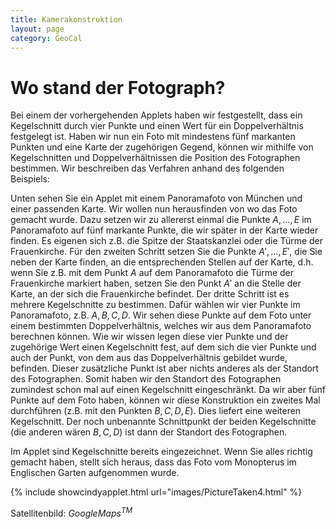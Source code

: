 ```yaml
---
title: Kamerakonstruktion
layout: page
category: GeoCal
---
```


# Wo stand der Fotograph?
Bei einem der vorhergehenden Applets haben wir festgestellt, dass ein Kegelschnitt durch vier Punkte und einen Wert für ein Doppelverhältnis festgelegt ist. Haben wir nun ein Foto mit mindestens fünf markanten Punkten und eine Karte der zugehörigen Gegend, können wir mithilfe von Kegelschnitten und Doppelverhältnissen die Position des Fotographen bestimmen. Wir beschreiben das Verfahren anhand des folgenden Beispiels:

Unten sehen Sie ein Applet mit einem Panoramafoto von München und einer passenden Karte. Wir wollen nun herausfinden von wo das Foto gemacht wurde. Dazu setzen wir zu allererst einmal die Punkte $A,\ldots,E$ im Panoramafoto auf fünf markante Punkte, die wir später in der Karte wieder finden. Es eigenen sich z.B. die Spitze der Staatskanzlei oder die Türme der Frauenkirche. Für den zweiten Schritt setzen Sie die Punkte $A',\ldots, E'$, die Sie neben der Karte finden, an die entsprechenden Stellen auf der Karte, d.h. wenn Sie z.B. mit dem Punkt $A$ auf dem Panoramafoto die Türme der Frauenkirche markiert haben, setzen Sie den Punkt $A'$ an die Stelle der Karte, an der sich die Frauenkirche befindet. Der dritte Schritt ist es mehrere Kegelschnitte zu bestimmen. Dafür wählen wir vier Punkte im Panoramafoto, z.B. $A,B,C,D$. Wir sehen diese Punkte auf dem Foto unter einem bestimmten Doppelverhältnis, welches wir aus dem Panoramafoto berechnen können. Wie wir wissen legen diese vier Punkte und der zugehörige Wert einen Kegelschnitt fest, auf dem sich die vier Punkte und auch der Punkt, von dem aus das Doppelverhältnis gebildet wurde, befinden. Dieser zusätzliche Punkt ist aber nichts anderes als der Standort des Fotographen. Somit haben wir den Standort des Fotographen zumindest schon mal auf einen Kegelschnitt eingeschränkt. Da wir aber fünf Punkte auf dem Foto haben, können wir diese Konstruktion ein zweites Mal durchführen (z.B. mit den Punkten $B,C,D,E$). Dies liefert eine weiteren Kegelschnitt. Der noch unbenannte Schnittpunkt der beiden Kegelschnitte (die anderen wären $B,C,D$) ist dann der Standort des Fotographen.

Im Applet sind Kegelschnitte bereits eingezeichnet. Wenn Sie alles richtig gemacht haben, stellt sich heraus, dass das Foto vom Monopterus im Englischen Garten aufgenommen wurde.


{% include showcindyapplet.html url="images/PictureTaken4.html" %}



































Satellitenbild: <i>GoogleMaps<sup>TM</sup></i>
